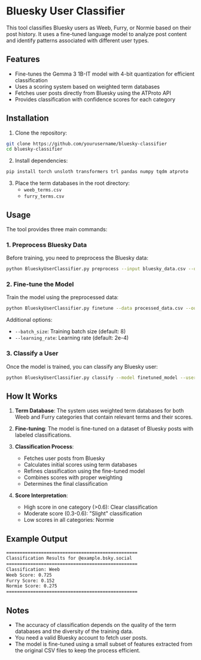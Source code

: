 # Bluesky User Classifier

This tool classifies Bluesky users as Weeb, Furry, or Normie based on their post history. It uses a fine-tuned language model to analyze post content and identify patterns associated with different user types.

## Features

- Fine-tunes the Gemma 3 1B-IT model with 4-bit quantization for efficient classification
- Uses a scoring system based on weighted term databases
- Fetches user posts directly from Bluesky using the ATProto API
- Provides classification with confidence scores for each category

## Installation

1. Clone the repository:

```bash
git clone https://github.com/yourusername/bluesky-classifier
cd bluesky-classifier
```

2. Install dependencies:

```bash
pip install torch unsloth transformers trl pandas numpy tqdm atproto
```

3. Place the term databases in the root directory:
   - `weeb_terms.csv`
   - `furry_terms.csv`

## Usage

The tool provides three main commands:

### 1. Preprocess Bluesky Data

Before training, you need to preprocess the Bluesky data:

```bash
python BlueskyUserClassifier.py preprocess --input bluesky_data.csv --output processed_data.csv
```

### 2. Fine-tune the Model

Train the model using the preprocessed data:

```bash
python BlueskyUserClassifier.py finetune --data processed_data.csv --output_dir finetuned_model --epochs 3
```

Additional options:

- `--batch_size`: Training batch size (default: 8)
- `--learning_rate`: Learning rate (default: 2e-4)

### 3. Classify a User

Once the model is trained, you can classify any Bluesky user:

```bash
python BlueskyUserClassifier.py classify --model finetuned_model --username target_user.bsky.social --bluesky_user your_username.bsky.social --bluesky_pass your_password
```

## How It Works

1. **Term Database**: The system uses weighted term databases for both Weeb and Furry categories that contain relevant terms and their scores.

2. **Fine-tuning**: The model is fine-tuned on a dataset of Bluesky posts with labeled classifications.

3. **Classification Process**:
   - Fetches user posts from Bluesky
   - Calculates initial scores using term databases
   - Refines classification using the fine-tuned model
   - Combines scores with proper weighting
   - Determines the final classification

4. **Score Interpretation**:
   - High score in one category (>0.6): Clear classification
   - Moderate score (0.3-0.6): "Slight" classification
   - Low scores in all categories: Normie

## Example Output

```txt
=================================================
Classification Results for @example.bsky.social
=================================================
Classification: Weeb
Weeb Score: 0.725
Furry Score: 0.152
Normie Score: 0.275
=================================================
```

## Notes

- The accuracy of classification depends on the quality of the term databases and the diversity of the training data.
- You need a valid Bluesky account to fetch user posts.
- The model is fine-tuned using a small subset of features extracted from the original CSV files to keep the process efficient.
